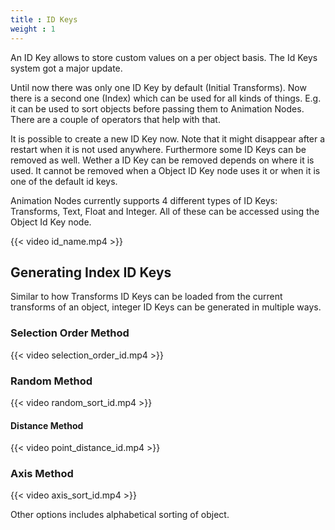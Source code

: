 ```yaml
---
title : ID Keys
weight : 1
---
```




An ID Key allows to store custom values on a per object basis. The Id
Keys system got a major update.

Until now there was only one ID Key by default (Initial Transforms). Now
there is a second one (Index) which can be used for all kinds of things.
E.g. it can be used to sort objects before passing them to Animation
Nodes. There are a couple of operators that help with that.

It is possible to create a new ID Key now. Note that it might disappear
after a restart when it is not used anywhere. Furthermore some ID Keys
can be removed as well. Wether a ID Key can be removed depends on where
it is used. It cannot be removed when a Object ID Key node uses it or
when it is one of the default id keys.

Animation Nodes currently supports 4 different types of ID Keys:
Transforms, Text, Float and Integer. All of these can be accessed using
the Object Id Key node.

{{< video id_name.mp4 >}}

## Generating Index ID Keys

Similar to how Transforms ID Keys can be loaded from the current
transforms of an object, integer ID Keys can be generated in multiple
ways.

### Selection Order Method

{{< video selection_order_id.mp4 >}}

### Random Method

{{< video random_sort_id.mp4 >}}

#### Distance Method

{{< video point_distance_id.mp4 >}}

### Axis Method

{{< video axis_sort_id.mp4 >}}

Other options includes alphabetical sorting of object.
